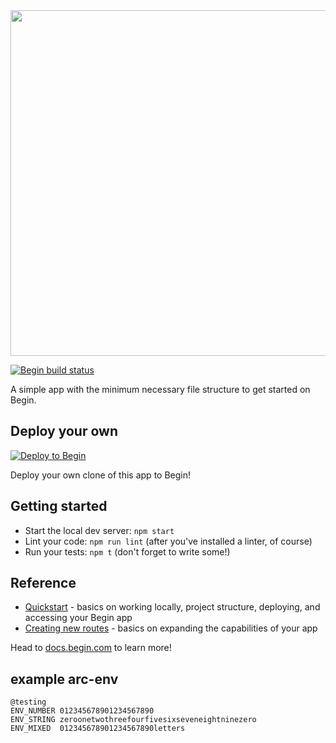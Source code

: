 <img src="https://static.begin.app/node-minimal/readme-banner.png" width="553">

[![Begin build status](https://buildstatus.begin.app/art-b8c/status.svg)](https://begin.com)

A simple app with the minimum necessary file structure to get started on Begin.

## Deploy your own

[![Deploy to Begin](https://static.begin.com/deploy-to-begin.svg)](https://begin.com/apps/create?template=https://github.com/begin-examples/node-minimal)

Deploy your own clone of this app to Begin!

## Getting started

- Start the local dev server: `npm start`
- Lint your code: `npm run lint` (after you've installed a linter, of course)
- Run your tests: `npm t` (don't forget to write some!)

## Reference

- [Quickstart](https://docs.begin.com/en/guides/quickstart/) - basics on working locally, project structure, deploying, and accessing your Begin app
- [Creating new routes](https://docs.begin.com/en/functions/creating-new-functions) - basics on expanding the capabilities of your app

Head to [docs.begin.com](https://docs.begin.com/) to learn more!


## example arc-env
```
@testing
ENV_NUMBER 012345678901234567890
ENV_STRING zeroonetwothreefourfivesixseveneightninezero
ENV_MIXED  012345678901234567890letters
```
